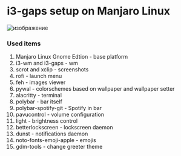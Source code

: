 # i3-gaps setup on Manjaro Linux
![изображение](https://user-images.githubusercontent.com/38766033/125949301-58e3c6b6-34fc-4bd1-931b-c4c320e0bae3.png)
### Used items
1. Manjaro Linux Gnome Edtion - base platform
2. i3-wm and i3-gaps - wm
3. scrot and xclip - screenshots
4. rofi - launch menu
5. feh - images viewer
6. pywal - colorschemes based on wallpaper and wallpaper setter
7. alacritty - terminal
8. polybar - bar itself
9. polybar-spotify-git - Spotify in bar
10. pavucontrol - volume configuration
11. light - brightness control
12. betterlockscreen - lockscreen daemon
13. dunst - notifications daemon
14. noto-fonts-emoji-apple - emojis
15. gdm-tools - change greeter theme
